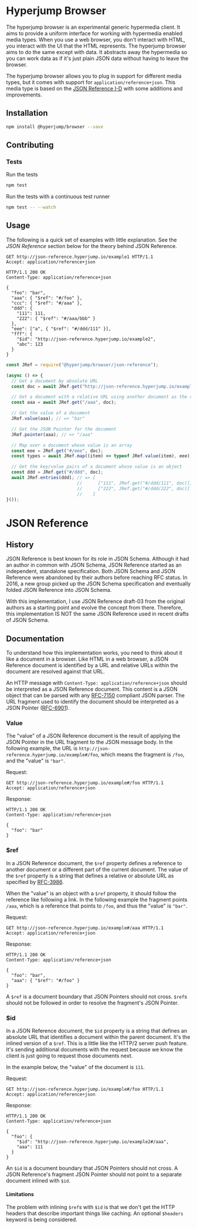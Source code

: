Hyperjump Browser
=================

The hyperjump browser is an experimental generic hypermedia client. It aims to
provide a uniform interface for working with hypermedia enabled media types.
When you use a web browser, you don't interact with HTML, you interact with the
UI that the HTML represents. The hyperjump browser aims to do the same except
with data. It abstracts away the hypermedia so you can work data as if it's just
plain JSON data without having to leave the browser.

The hyperjump browser allows you to plug in support for different media types,
but it comes with support for `application/reference+json`. This media type is
based on the [JSON Reference I-D](https://tools.ietf.org/html/draft-pbryan-zyp-json-ref-03)
with some additions and improvements.

Installation
------------

```bash
npm install @hyperjump/browser --save
```

Contributing
------------

### Tests

Run the tests

```bash
npm test
```

Run the tests with a continuous test runner

```bash
npm test -- --watch
```

Usage
-----

The following is a quick set of examples with little explanation. See the *JSON
Reference* section below for the theory behind JSON Reference.

```http
GET http://json-reference.hyperjump.io/example1 HTTP/1.1
Accept: application/reference+json
```

```http
HTTP/1.1 200 OK
Content-Type: application/reference+json

{
  "foo": "bar",
  "aaa": { "$ref": "#/foo" },
  "ccc": { "$ref": "#/aaa" },
  "ddd": {
    "111": 111,
    "222": { "$ref": "#/aaa/bbb" }
  },
  "eee": ["a", { "$ref": "#/ddd/111" }],
  "fff": {
    "$id": "http://json-reference.hyperjump.io/example2",
    "abc": 123
  }
}
```

```javascript
const JRef = require("@hyperjump/browser/json-reference");

(async () => {
  // Get a document by absolute URL
  const doc = await JRef.get("http://json-reference.hyperjump.io/example1", JRef.nil);

  // Get a document with a relative URL using another document as the context
  const aaa = await JRef.get("/aaa", doc);

  // Get the value of a document
  JRef.value(aaa); // => "bar"

  // Get the JSON Pointer for the document
  JRef.pointer(aaa); // => "/aaa"

  // Map over a document whose value is an array
  const eee = JRef.get("#/eee", doc);
  const types = await JRef.map((item) => typeof JRef.value(item), eee); // => ["string", "number"];

  // Get the key/value pairs of a document whose value is an object
  const ddd = JRef.get("#/ddd", doc);
  await JRef.entries(ddd); // => [
                           //      ["111", JRef.get("#/ddd/111", doc)],
                           //      ["222", JRef.get("#/ddd/222", doc)]
                           //    ]
}());
```

JSON Reference
==============

History
-------

JSON Reference is best known for its role in JSON Schema. Although it had an
author in common with JSON Schema, JSON Reference started as an independent,
standalone specification. Both JSON Schema and JSON Reference were abandoned by
their authors before reaching RFC status. In 2016, a new group picked up the
JSON Schema specification and eventually folded JSON Reference into JSON Schema.

With this implementation, I use JSON Reference draft-03 from the original
authors as a starting point and evolve the concept from there. Therefore, this
implementation IS NOT the same JSON Reference used in recent drafts of JSON
Schema.

Documentation
-------------

To understand how this implementation works, you need to think about it like a
document in a browser. Like HTML in a web browser, a JSON Reference document is
identified by a URL and relative URLs within the document are resolved against
that URL.

An HTTP message with `Content-Type: application/reference+json` should be
interpreted as a JSON Reference document. This content is a JSON object that can
be parsed with any [RFC-7150](https://tools.ietf.org/html/rfc7159) compliant
JSON parser. The URL fragment used to identify the document should be
interpreted as a JSON Pointer ([RFC-6901](https://tools.ietf.org/html/rfc6901)).

### Value

The "value" of a JSON Reference document is the result of applying the JSON
Pointer in the URL fragment to the JSON message body. In the following example,
the URL is `http://json-reference.hyperjump.io/example#/foo`, which means the
fragment is `/foo`, and the "value" is `"bar"`.

Request:
```http
GET http://json-reference.hyperjump.io/example#/foo HTTP/1.1
Accept: application/reference+json
```

Response:
```http
HTTP/1.1 200 OK
Content-Type: application/reference+json

{
  "foo": "bar"
}
```

### $ref

In a JSON Reference document, the `$ref` property defines a reference to another
document or a different part of the current document. The value of the `$ref`
property is a string that defines a relative or absolute URL as specified by
[RFC-3986](https://tools.ietf.org/html/rfc3986).

When the "value" is an object with a `$ref` property, it should follow the
reference like following a link. In the following example the fragment points
`/aaa`, which is a reference that points to `/foo`, and thus the "value" is
`"bar"`.

Request:
```http
GET http://json-reference.hyperjump.io/example#/aaa HTTP/1.1
Accept: application/reference+json
```

Response:
```http
HTTP/1.1 200 OK
Content-Type: application/reference+json

{
  "foo": "bar",
  "aaa": { "$ref": "#/foo" }
}
```

A `$ref` is a document boundary that JSON Pointers should not cross. `$ref`s
should not be followed in order to resolve the fragment's JSON Pointer.

### $id

In a JSON Reference document, the `$id` property is a string that defines an
absolute URL that identifies a document within the parent document. It's the
inlined version of a `$ref`. This is a little like the HTTP/2 server push
feature. It's sending additional documents with the request because we know the
client is just going to request those documents next.

In the example below, the "value" of the document is `111`.

Request:
```http
GET http://json-reference.hyperjump.io/example#/foo HTTP/1.1
Accept: application/reference+json
```

Response:
```http
HTTP/1.1 200 OK
Content-Type: application/reference+json

{
  "foo": {
    "$id": "http://json-reference.hyperjump.io/example2#/aaa",
    "aaa": 111
  }
}
```

An `$id` is a document boundary that JSON Pointers should not cross. A JSON
Reference's fragment JSON Pointer should not point to a separate document
inlined with `$id`.

#### Limitations

The problem with inlining `$ref`s with `$id` is that we don't get the HTTP
headers that describe important things like caching. An optional `$headers`
keyword is being considered.
